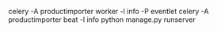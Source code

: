 celery -A productimporter worker -l info -P eventlet
celery -A productimporter beat -l info
python manage.py runserver
